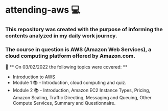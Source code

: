# attending-aws :computer:

### This repository was created with the purpose of informing the contents analyzed in my daily work journey.

### The course in question is AWS (Amazon Web Services), a cloud computing platform offered by Amazon.com.

:calendar: ** On 03/02/2022 the following topics were covered: **

- Introduction to AWS
- Module 1 :books: - Introduction, cloud computing and quiz.
- Module 2 :books: - Introduction, Amazon EC2 Instance Types, Pricing, Amazon Scaling, Traffic Directing, Messaging and Queuing, Other Compute Services, Summary and Questionnaire.
